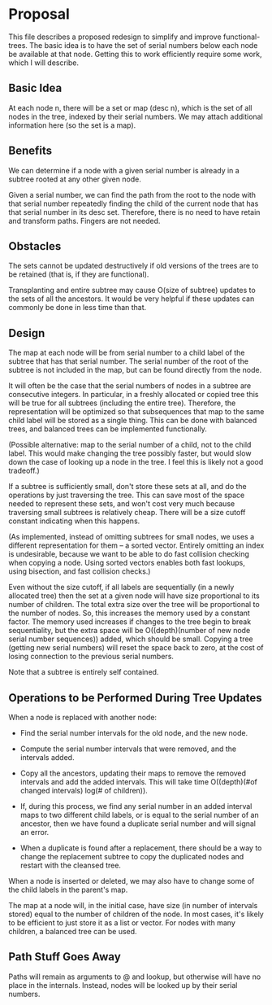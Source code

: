 # Proposal

This file describes a proposed redesign to simplify and improve
functional-trees.  The basic idea is to have the set of serial
numbers below each node be available at that node.  Getting this
to work efficiently require some work, which I will describe.

## Basic Idea

At each node n, there will be a set or map (desc n), which is the set
of all nodes in the tree, indexed by their serial numbers.  We may
attach additional information here (so the set is a map).

## Benefits

We can determine if a node with a given serial number is already
in a subtree rooted at any other given node.

Given a serial number, we can find the path from the root to
the node with that serial number repeatedly finding the child
of the current node that has that serial number in its desc set.
Therefore, there is no need to have retain and transform paths.
Fingers are not needed.

## Obstacles

The sets cannot be updated destructively if old versions of the trees
are to be retained (that is, if they are functional).

Transplanting and entire subtree may cause O(size of subtree) updates
to the sets of all the ancestors.  It would be very helpful if these
updates can commonly be done in less time than that.

## Design

The map at each node will be from serial number to a child label of
the subtree that has that serial number.  The serial number of the
root of the subtree is not included in the map, but can be found
directly from the node.

It will often be the case that the serial numbers of nodes in a
subtree are consecutive integers.  In particular, in a freshly
allocated or copied tree this will be true for all subtrees (including
the entire tree).  Therefore, the representation will be optimized so
that subsequences that map to the same child label will be stored as a
single thing.  This can be done with balanced trees, and balanced
trees can be implemented functionally.

(Possible alternative: map to the serial number of a child, not to the
child label.  This would make changing the tree possibly faster, but
would slow down the case of looking up a node in the tree.  I feel
this is likely not a good tradeoff.)

If a subtree is sufficiently small, don't store these sets at all, and
do the operations by just traversing the tree.  This can save most of
the space needed to represent these sets, and won't cost very much
because traversing small subtrees is relatively cheap.  There will be
a size cutoff constant indicating when this happens.

(As implemented, instead of omitting subtrees for small nodes, we uses a different representation for them – a sorted vector. Entirely omitting an index is undesirable, because we want to be able to do fast collision checking when copying a node. Using sorted vectors enables both fast lookups, using bisection, and fast collision checks.)

Even without the size cutoff, if all labels are sequentially (in a
newly allocated tree) then the set at a given node will have size
proportional to its number of children.  The total extra size over the
tree will be proportional to the number of nodes.  So, this increases
the memory used by a constant factor.  The memory used increases if
changes to the tree begin to break sequentiality, but the extra space
will be O((depth)(number of new node serial number sequences)) added,
which should be small.  Copying a tree (getting new serial numbers)
will reset the space back to zero, at the cost of losing connection to
the previous serial numbers.

Note that a subtree is entirely self contained.

## Operations to be Performed During Tree Updates

When a node is replaced with another node:

- Find the serial number intervals for the old node, and the new node.

- Compute the serial number intervals that were removed, and the
  intervals added.

- Copy all the ancestors, updating their maps to remove the removed
  intervals and add the added intervals.  This will take time
  O((depth)(#of changed intervals) log(# of children)).

- If, during this process, we find any serial number in an added
  interval maps to two different child labels, or is equal to the
  serial number of an ancestor, then we have found a duplicate serial
  number and will signal an error.

- When a duplicate is found after a replacement, there should be a
  way to change the replacement subtree to copy the duplicated nodes
  and restart with the cleansed tree.

When a node is inserted or deleted, we may also have to change some of
the child labels in the parent's map.

The map at a node will, in the initial case, have size (in number of
intervals stored) equal to the number of children of the node.  In
most cases, it's likely to be efficient to just store it as a list or
vector.  For nodes with many children, a balanced tree can be used.

## Path Stuff Goes Away

Paths will remain as arguments to @ and lookup, but otherwise will
have no place in the internals.  Instead, nodes will be looked up
by their serial numbers.







